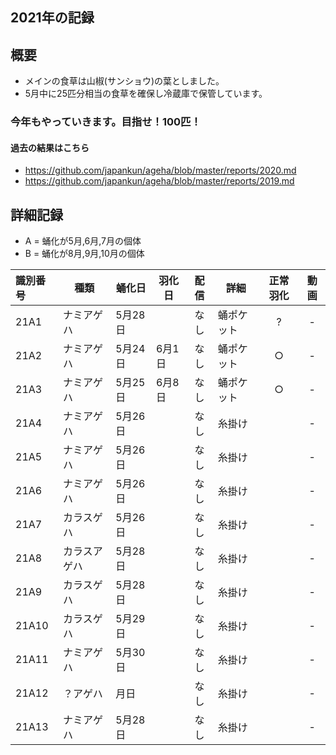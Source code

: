 ## 2021年の記録
 
## 概要

- メインの食草は山椒(サンショウ)の葉としました。
- 5月中に25匹分相当の食草を確保し冷蔵庫で保管しています。

### 今年もやっていきます。目指せ！100匹！

#### 過去の結果はこちら
- https://github.com/japankun/ageha/blob/master/reports/2020.md
- https://github.com/japankun/ageha/blob/master/reports/2019.md

## 詳細記録

 - A = 蛹化が5月,6月,7月の個体
 - B = 蛹化が8月,9月,10月の個体

|識別番号|種類|蛹化日|羽化日|配信|詳細|正常羽化|動画|
|:---|---|---|---|:---:|---|:---:|:---:|
|21A1|ナミアゲハ|5月28日||なし|蛹ポケット|?|-|
|21A2|ナミアゲハ|5月24日|6月1日|なし|蛹ポケット|○|-|
|21A3|ナミアゲハ|5月25日|6月8日|なし|蛹ポケット|○|-|
|21A4|ナミアゲハ|5月26日||なし|糸掛け||-|
|21A5|ナミアゲハ|5月26日||なし|糸掛け||-|
|21A6|ナミアゲハ|5月26日||なし|糸掛け||-|
|21A7|カラスゲハ|5月26日||なし|糸掛け||-|
|21A8|カラスアゲハ|5月28日||なし|糸掛け||-|
|21A9|カラスゲハ|5月28日||なし|糸掛け||-|
|21A10|カラスゲハ|5月29日||なし|糸掛け||-|
|21A11|ナミアゲハ|5月30日||なし|糸掛け||-|
|21A12|？アゲハ|月日||なし|糸掛け||-|
|21A13|ナミアゲハ|5月28日||なし|糸掛け||-|
